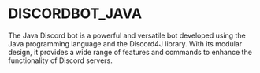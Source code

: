 # DISCORDBOT_JAVA
The Java Discord bot is a powerful and versatile bot developed using the Java programming language and the Discord4J library. With its modular design, it provides a wide range of features and commands to enhance the functionality of Discord servers.
